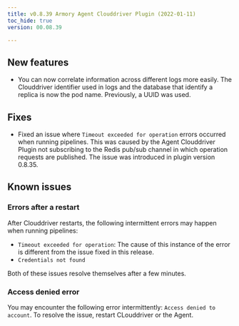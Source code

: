 ```yaml
---
title: v0.8.39 Armory Agent Clouddriver Plugin (2022-01-11)
toc_hide: true
version: 00.08.39

---
```


## New features 

* You can now correlate information across different logs more easily. The Clouddriver identifier used in logs and the database that identify a replica is now the pod name. Previously, a UUID was used.

## Fixes

* Fixed an issue where `Timeout exceeded for operation` errors occurred when running pipelines. This was caused by the Agent Clouddriver Plugin not subscribing to the Redis pub/sub channel in which operation requests are published. The issue was introduced in plugin version 0.8.35.

## Known issues

### Errors after a restart

After Clouddriver restarts, the following intermittent errors may happen when running pipelines:

* `Timeout exceeded for operation`: The cause of this instance of the error is different from the issue fixed in this release.
* `Credentials not found`

Both of these issues resolve themselves after a few minutes.

### Access denied error

You may encounter the following error intermittently: `Access denied to account`. To resolve the issue, restart CLouddriver or the Agent.